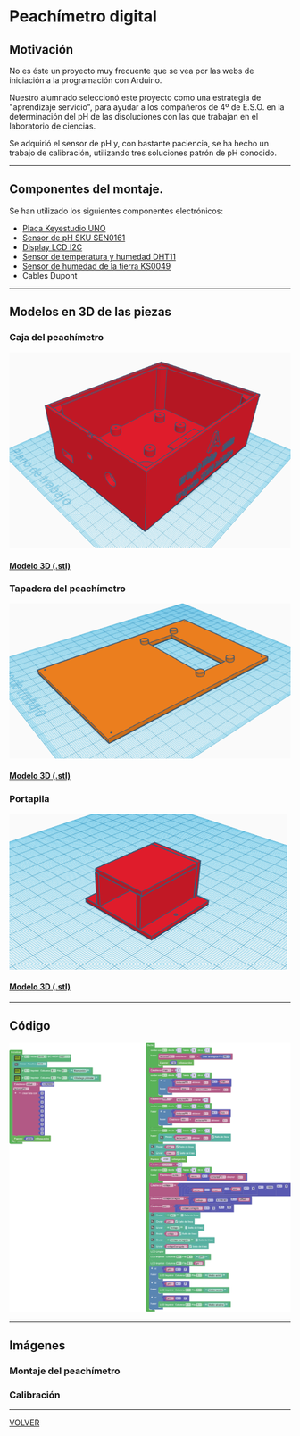 # Peachímetro digital  

## Motivación  


No es éste un proyecto muy frecuente que se vea por las webs de iniciación a la programación con Arduino.  

Nuestro alumnado seleccionó este proyecto como una estrategia de "aprendizaje servicio", para ayudar a los compañeros de 4º de E.S.O. en la determinación del pH de las disoluciones con las que trabajan en el laboratorio de ciencias.  

Se adquirió el sensor de pH y, con bastante paciencia, se ha hecho un trabajo de calibración, utilizando tres soluciones patrón de pH conocido.  



---
## Componentes del montaje. 

Se han utilizado los siguientes componentes electrónicos:
- [Placa Keyestudio UNO](KS0001_KEYESTUDIO.pdf)
- [Sensor de pH SKU SEN0161](sen0161_dataSheet.pdf)
- [Display LCD I2C](I2C_1602_LCD_datasheet.pdf)
- [Sensor de temperatura y humedad DHT11](DHT11-drobotics.pdf)
- [Sensor de humedad de la tierra KS0049](https://wiki.keyestudio.com/index.php/Ks0049_keyestudio_Soil_Humidity_Sensor)
- Cables Dupont


---
## Modelos en 3D de las piezas

### Caja del peachímetro
![Caja del peachímetro](img/phmetro_caja.png)

#### [Modelo 3D (.stl)](CajaPhmetro.stl)

### Tapadera del peachímetro
![Tapadera del peachímetro](img/phmetro_tapa.png)

#### [Modelo 3D (.stl)](TapaPhmetro.stl)

### Portapila
![Modelo 3D (.stl)](img/phmetro_portapila.png)

#### [Modelo 3D (.stl)](PortapilasPhmetro.stl)

---

## Código  
![Código Arduinoblocks para el peachímetro](img/programa_pHmetro.png)


---

## Imágenes   

### Montaje del peachímetro  

### Calibración

---

[VOLVER](https://angelmicelti.github.io/VilladiegoSTEAM/)
